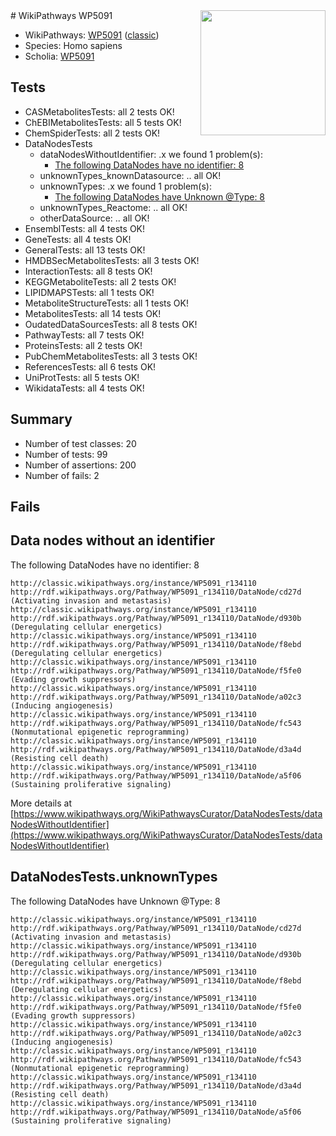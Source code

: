 <img style="float: right; width: 200px" src="https://upload.wikimedia.org/wikipedia/commons/thumb/8/83/Wplogo_with_text_500.png/640px-Wplogo_with_text_500.png" />
# WikiPathways WP5091

* WikiPathways: [WP5091](https://wikipathways.org/pathways/WP5091) ([classic](https://classic.wikipathways.org/instance/WP5091))
* Species: Homo sapiens
* Scholia: [WP5091](https://scholia.toolforge.org/wikipathways/WP5091)
## Tests
* CASMetabolitesTests: all 2 tests OK!
* ChEBIMetabolitesTests: all 5 tests OK!
* ChemSpiderTests: all 2 tests OK!
* DataNodesTests
    * dataNodesWithoutIdentifier: .x we found 1 problem(s):
        * [The following DataNodes have no identifier: 8](#d2d32fa7)
    * unknownTypes_knownDatasource: .. all OK!
    * unknownTypes: .x we found 1 problem(s):
        * [The following DataNodes have Unknown @Type: 8](#839973e6)
    * unknownTypes_Reactome: .. all OK!
    * otherDataSource: .. all OK!
* EnsemblTests: all 4 tests OK!
* GeneTests: all 4 tests OK!
* GeneralTests: all 13 tests OK!
* HMDBSecMetabolitesTests: all 3 tests OK!
* InteractionTests: all 8 tests OK!
* KEGGMetaboliteTests: all 2 tests OK!
* LIPIDMAPSTests: all 1 tests OK!
* MetaboliteStructureTests: all 1 tests OK!
* MetabolitesTests: all 14 tests OK!
* OudatedDataSourcesTests: all 8 tests OK!
* PathwayTests: all 7 tests OK!
* ProteinsTests: all 2 tests OK!
* PubChemMetabolitesTests: all 3 tests OK!
* ReferencesTests: all 6 tests OK!
* UniProtTests: all 5 tests OK!
* WikidataTests: all 4 tests OK!


## Summary

* Number of test classes: 20
* Number of tests: 99
* Number of assertions: 200
* Number of fails: 2

## Fails

<a name="d2d32fa7" />

## Data nodes without an identifier

The following DataNodes have no identifier: 8
```
http://classic.wikipathways.org/instance/WP5091_r134110 http://rdf.wikipathways.org/Pathway/WP5091_r134110/DataNode/cd27d (Activating invasion and metastasis)
http://classic.wikipathways.org/instance/WP5091_r134110 http://rdf.wikipathways.org/Pathway/WP5091_r134110/DataNode/d930b (Deregulating cellular energetics)
http://classic.wikipathways.org/instance/WP5091_r134110 http://rdf.wikipathways.org/Pathway/WP5091_r134110/DataNode/f8ebd (Deregulating cellular energetics)
http://classic.wikipathways.org/instance/WP5091_r134110 http://rdf.wikipathways.org/Pathway/WP5091_r134110/DataNode/f5fe0 (Evading growth suppressors)
http://classic.wikipathways.org/instance/WP5091_r134110 http://rdf.wikipathways.org/Pathway/WP5091_r134110/DataNode/a02c3 (Inducing angiogenesis)
http://classic.wikipathways.org/instance/WP5091_r134110 http://rdf.wikipathways.org/Pathway/WP5091_r134110/DataNode/fc543 (Nonmutational epigenetic reprogramming)
http://classic.wikipathways.org/instance/WP5091_r134110 http://rdf.wikipathways.org/Pathway/WP5091_r134110/DataNode/d3a4d (Resisting cell death)
http://classic.wikipathways.org/instance/WP5091_r134110 http://rdf.wikipathways.org/Pathway/WP5091_r134110/DataNode/a5f06 (Sustaining proliferative signaling)
```

More details at [https://www.wikipathways.org/WikiPathwaysCurator/DataNodesTests/dataNodesWithoutIdentifier](https://www.wikipathways.org/WikiPathwaysCurator/DataNodesTests/dataNodesWithoutIdentifier)

<a name="839973e6" />

## DataNodesTests.unknownTypes

The following DataNodes have Unknown @Type: 8
```
http://classic.wikipathways.org/instance/WP5091_r134110 http://rdf.wikipathways.org/Pathway/WP5091_r134110/DataNode/cd27d (Activating invasion and metastasis)
http://classic.wikipathways.org/instance/WP5091_r134110 http://rdf.wikipathways.org/Pathway/WP5091_r134110/DataNode/d930b (Deregulating cellular energetics)
http://classic.wikipathways.org/instance/WP5091_r134110 http://rdf.wikipathways.org/Pathway/WP5091_r134110/DataNode/f8ebd (Deregulating cellular energetics)
http://classic.wikipathways.org/instance/WP5091_r134110 http://rdf.wikipathways.org/Pathway/WP5091_r134110/DataNode/f5fe0 (Evading growth suppressors)
http://classic.wikipathways.org/instance/WP5091_r134110 http://rdf.wikipathways.org/Pathway/WP5091_r134110/DataNode/a02c3 (Inducing angiogenesis)
http://classic.wikipathways.org/instance/WP5091_r134110 http://rdf.wikipathways.org/Pathway/WP5091_r134110/DataNode/fc543 (Nonmutational epigenetic reprogramming)
http://classic.wikipathways.org/instance/WP5091_r134110 http://rdf.wikipathways.org/Pathway/WP5091_r134110/DataNode/d3a4d (Resisting cell death)
http://classic.wikipathways.org/instance/WP5091_r134110 http://rdf.wikipathways.org/Pathway/WP5091_r134110/DataNode/a5f06 (Sustaining proliferative signaling)
```

